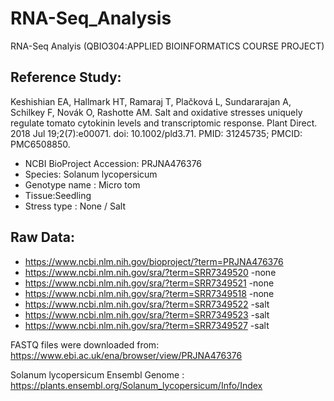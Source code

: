 # RNA-Seq_Analysis
RNA-Seq Analyis (QBIO304:APPLIED BIOINFORMATICS COURSE PROJECT)

## Reference Study:
Keshishian EA, Hallmark HT, Ramaraj T, Plačková L, Sundararajan A, Schilkey F, Novák O, Rashotte AM. Salt and oxidative stresses uniquely regulate tomato cytokinin levels and transcriptomic response. Plant Direct. 2018 Jul 19;2(7):e00071. doi: 10.1002/pld3.71. PMID: 31245735; PMCID: PMC6508850.

- NCBI BioProject Accession: PRJNA476376
- Species: Solanum lycopersicum
- Genotype name : Micro tom
- Tissue:Seedling
- Stress type : None / Salt 

## Raw Data: 
- https://www.ncbi.nlm.nih.gov/bioproject/?term=PRJNA476376
- https://www.ncbi.nlm.nih.gov/sra/?term=SRR7349520 -none
- https://www.ncbi.nlm.nih.gov/sra/?term=SRR7349521 -none
- https://www.ncbi.nlm.nih.gov/sra/?term=SRR7349518 -none
- https://www.ncbi.nlm.nih.gov/sra/?term=SRR7349522 -salt
- https://www.ncbi.nlm.nih.gov/sra/?term=SRR7349523 -salt
- https://www.ncbi.nlm.nih.gov/sra/?term=SRR7349527 -salt

FASTQ files were downloaded from: https://www.ebi.ac.uk/ena/browser/view/PRJNA476376

Solanum lycopersicum Ensembl Genome : https://plants.ensembl.org/Solanum_lycopersicum/Info/Index
